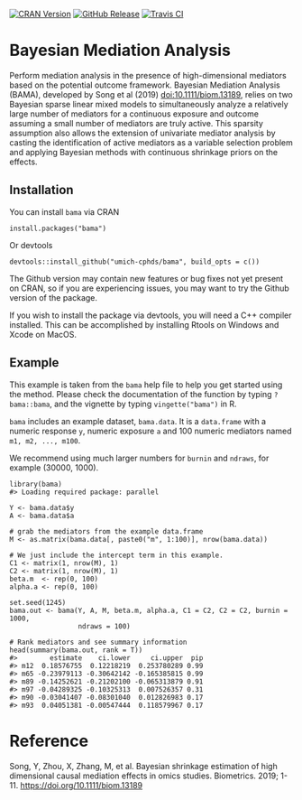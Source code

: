 <!-- badges: start -->
[![CRAN
Version](https://img.shields.io/cran/v/bama?style=flat-square&color=blue&label=CRAN)](https://cran.r-project.org/package=bama)
[![GitHub
Release](https://img.shields.io/github/v/release/umich-cphds/bama?include_prereleases&label=Github&style=flat-square)](https://github.com/umich-cphds/bama)
[![Travis
CI](https://img.shields.io/travis/umich-cphds/bama?style=flat-square)](https://travis-ci.org/umich-cphds/bama)

Bayesian Mediation Analysis
===========================

Perform mediation analysis in the presence of high-dimensional mediators
based on the potential outcome framework. Bayesian Mediation Analysis
(BAMA), developed by Song et al (2019) <doi:10.1111/biom.13189>, relies
on two Bayesian sparse linear mixed models to simultaneously analyze a
relatively large number of mediators for a continuous exposure and
outcome assuming a small number of mediators are truly active. This
sparsity assumption also allows the extension of univariate mediator
analysis by casting the identification of active mediators as a variable
selection problem and applying Bayesian methods with continuous
shrinkage priors on the effects.

Installation
------------

You can install `bama` via CRAN

    install.packages("bama")

Or devtools

    devtools::install_github("umich-cphds/bama", build_opts = c())

The Github version may contain new features or bug fixes not yet present
on CRAN, so if you are experiencing issues, you may want to try the
Github version of the package.

If you wish to install the package via devtools, you will need a C++
compiler installed. This can be accomplished by installing Rtools on
Windows and Xcode on MacOS.

Example
-------

This example is taken from the `bama` help file to help you get started
using the method. Please check the documentation of the function by
typing `?bama::bama`, and the vignette by typing `vingette("bama")` in
R.

`bama` includes an example dataset, `bama.data`. It is a `data.frame`
with a numeric response `y`, numeric exposure `a` and 100 numeric
mediators named `m1, m2, ..., m100`.

We recommend using much larger numbers for `burnin` and `ndraws`, for
example (30000, 1000).

    library(bama)
    #> Loading required package: parallel

    Y <- bama.data$y
    A <- bama.data$a

    # grab the mediators from the example data.frame
    M <- as.matrix(bama.data[, paste0("m", 1:100)], nrow(bama.data))

    # We just include the intercept term in this example.
    C1 <- matrix(1, nrow(M), 1)
    C2 <- matrix(1, nrow(M), 1)
    beta.m  <- rep(0, 100)
    alpha.a <- rep(0, 100)

    set.seed(1245)
    bama.out <- bama(Y, A, M, beta.m, alpha.a, C1 = C2, C2 = C2, burnin = 1000,
                     ndraws = 100)

    # Rank mediators and see summary information
    head(summary(bama.out, rank = T))
    #>        estimate    ci.lower     ci.upper  pip
    #> m12  0.18576755  0.12218219  0.253780289 0.99
    #> m65 -0.23979113 -0.30642142 -0.165385815 0.99
    #> m89 -0.14252621 -0.21202100 -0.065313879 0.91
    #> m97 -0.04289325 -0.10325313  0.007526357 0.31
    #> m90 -0.03041407 -0.08301040  0.012826983 0.17
    #> m93  0.04051381 -0.00547444  0.118579967 0.17

Reference
=========

Song, Y, Zhou, X, Zhang, M, et al. Bayesian shrinkage estimation of high
dimensional causal mediation effects in omics studies. Biometrics. 2019;
1-11. <https://doi.org/10.1111/biom.13189>
